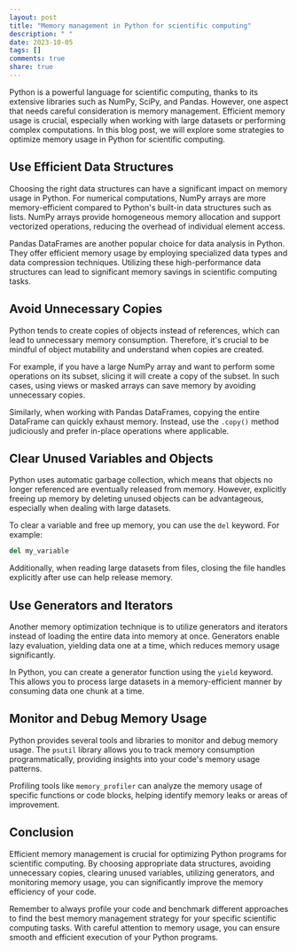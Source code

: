 ```yaml
---
layout: post
title: "Memory management in Python for scientific computing"
description: " "
date: 2023-10-05
tags: []
comments: true
share: true
---
```


Python is a powerful language for scientific computing, thanks to its extensive libraries such as NumPy, SciPy, and Pandas. However, one aspect that needs careful consideration is memory management. Efficient memory usage is crucial, especially when working with large datasets or performing complex computations. In this blog post, we will explore some strategies to optimize memory usage in Python for scientific computing.

## Use Efficient Data Structures

Choosing the right data structures can have a significant impact on memory usage in Python. For numerical computations, NumPy arrays are more memory-efficient compared to Python's built-in data structures such as lists. NumPy arrays provide homogeneous memory allocation and support vectorized operations, reducing the overhead of individual element access.

Pandas DataFrames are another popular choice for data analysis in Python. They offer efficient memory usage by employing specialized data types and data compression techniques. Utilizing these high-performance data structures can lead to significant memory savings in scientific computing tasks.

## Avoid Unnecessary Copies

Python tends to create copies of objects instead of references, which can lead to unnecessary memory consumption. Therefore, it's crucial to be mindful of object mutability and understand when copies are created.

For example, if you have a large NumPy array and want to perform some operations on its subset, slicing it will create a copy of the subset. In such cases, using views or masked arrays can save memory by avoiding unnecessary copies.

Similarly, when working with Pandas DataFrames, copying the entire DataFrame can quickly exhaust memory. Instead, use the `.copy()` method judiciously and prefer in-place operations where applicable.

## Clear Unused Variables and Objects

Python uses automatic garbage collection, which means that objects no longer referenced are eventually released from memory. However, explicitly freeing up memory by deleting unused objects can be advantageous, especially when dealing with large datasets.

To clear a variable and free up memory, you can use the `del` keyword. For example:

```python
del my_variable
```

Additionally, when reading large datasets from files, closing the file handles explicitly after use can help release memory.

## Use Generators and Iterators

Another memory optimization technique is to utilize generators and iterators instead of loading the entire data into memory at once. Generators enable lazy evaluation, yielding data one at a time, which reduces memory usage significantly.

In Python, you can create a generator function using the `yield` keyword. This allows you to process large datasets in a memory-efficient manner by consuming data one chunk at a time.

## Monitor and Debug Memory Usage

Python provides several tools and libraries to monitor and debug memory usage. The `psutil` library allows you to track memory consumption programmatically, providing insights into your code's memory usage patterns.

Profiling tools like `memory_profiler` can analyze the memory usage of specific functions or code blocks, helping identify memory leaks or areas of improvement.

## Conclusion

Efficient memory management is crucial for optimizing Python programs for scientific computing. By choosing appropriate data structures, avoiding unnecessary copies, clearing unused variables, utilizing generators, and monitoring memory usage, you can significantly improve the memory efficiency of your code.

Remember to always profile your code and benchmark different approaches to find the best memory management strategy for your specific scientific computing tasks. With careful attention to memory usage, you can ensure smooth and efficient execution of your Python programs.